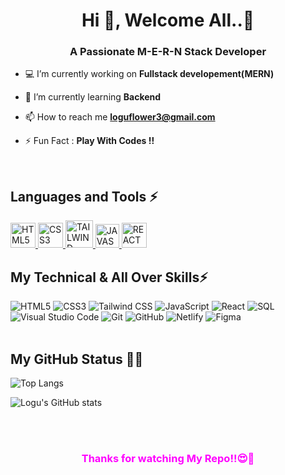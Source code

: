 <h1 align="center">Hi 👋, Welcome All..💝</h1>
<h3 align="center">A Passionate M-E-R-N Stack Developer</h3>


- 💻 I’m currently working on **Fullstack developement(MERN)**

- 🌱 I’m currently learning **Backend**

- 📫 How to reach me **loguflower3@gmail.com**

- ⚡ Fun Fact : **Play With Codes !!**
<br>

<h2>Languages and Tools ⚡</h2>

<a href="https://www.w3schools.com/css/" target="_blank" rel="noreferrer"> 
  <img width="40" height="40" alt="HTML5" src="https://cdn.jsdelivr.net/gh/devicons/devicon@latest/icons/html5/html5-original.svg" /> 
</a> 

<a href="https://www.w3schools.com/css/" target="_blank" rel="noreferrer"> 
  <img width="40" height="40" alt="CSS3" src="https://cdn.jsdelivr.net/gh/devicons/devicon@latest/icons/css3/css3-original.svg" /> 
</a>

<a href="https://www.w3schools.com/css/" target="_blank" rel="noreferrer"> 
  <img width="44" height="44" alt="TAILWIND CSS" src="https://cdn.jsdelivr.net/gh/devicons/devicon@latest/icons/tailwindcss/tailwindcss-original.svg" /> 
</a>

<a href="https://www.w3schools.com/css/" target="_blank" rel="noreferrer"> 
  <img width="38" height="38" alt="JAVASCRIPT" src="https://cdn.jsdelivr.net/gh/devicons/devicon@latest/icons/javascript/javascript-plain.svg" /> 
</a>

<a href="https://www.w3schools.com/css/" target="_blank" rel="noreferrer"> 
  <img width="40" height="40" alt="REACT JS" src="https://cdn.jsdelivr.net/gh/devicons/devicon@latest/icons/react/react-original.svg" /> 
</a>
<br>
<h2><b>My Technical & All Over Skills⚡</b> </h2>

![HTML5](https://img.shields.io/badge/html5-%23E34F26.svg?style=for-the-badge&logo=html5&logoColor=white) 
![CSS3](https://img.shields.io/badge/css3-%231572B6.svg?style=for-the-badge&logo=css3&logoColor=white)
![Tailwind CSS](https://img.shields.io/badge/Tailwind_CSS-%2338B2AC.svg?style=for-the-badge&logo=tailwind-css&logoColor=white)
![JavaScript](https://img.shields.io/badge/javascript-%23323330.svg?style=for-the-badge&logo=javascript&logoColor=%23F7DF1E) 
![React](https://img.shields.io/badge/React-%2320232a.svg?style=for-the-badge&logo=react&logoColor=61DAFB)
![SQL](https://img.shields.io/badge/SQL-%234170C9.svg?style=for-the-badge&logo=sql&logoColor=white)
![Visual Studio Code](https://img.shields.io/badge/Visual%20Studio%20Code-0078d7.svg?style=for-the-badge&logo=visual-studio-code&logoColor=white)
![Git](https://img.shields.io/badge/git-%23F05033.svg?style=for-the-badge&logo=git&logoColor=white)
![GitHub](https://img.shields.io/badge/github-%23121011.svg?style=for-the-badge&logo=github&logoColor=white)
![Netlify](https://img.shields.io/badge/netlify-%23000000.svg?style=for-the-badge&logo=netlify&logoColor=#00C7B7)
![Figma](https://img.shields.io/badge/figma-%23F24E1E.svg?style=for-the-badge&logo=figma&logoColor=white)
<br>
<br>
<h2> <b>My GitHub Status 👨‍💻 </b> </h2>

![Top Langs](https://github-readme-stats.vercel.app/api/top-langs?username=loganathanramsaran&show_icons=true&locale=en&layout=compact)

![Logu's GitHub stats](https://github-readme-stats.vercel.app/api?username=loganathanramsaran&show_icons=true&locale=en)

<br>
<br>

<h3 align= 'center' style="color: fuchsia"><b>Thanks for watching My Repo!!😍💖</b></h3>

